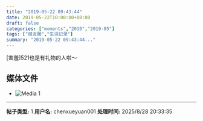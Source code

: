 ```yaml
---
title: "2019-05-22 09:43:44"
date: 2019-05-22T10:00:00+08:00
draft: false
categories: ["moments","2019","2019-05"]
tags: ["朋友圈","生活记录"]
summary: "2019-05-22 09:43:44..."
---
```


[害羞]521也是有礼物的人啦～

## 媒体文件

- ![Media 1](/Moments/photos/2019-05-22/201905220943440.jpg)

---

**帖子类型:** 1
**用户名:** chenxueyuan001
**处理时间:** 2025/8/28 20:33:35